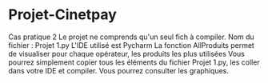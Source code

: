 # Projet-Cinetpay
Cas pratique 2
Le projet  ne comprends qu'un seul fich à compiler. Nom du fichier : Projet 1.py
L'IDE utilisé est Pycharm 
La fonction  AllProduits permet de visualiser  pour chaque opérateur, les produits les plus utilisées
Vous pourrez simplement copier tous les éléments du fichier Projet 1.py, les coller dans votre IDE  et compiler. Vous pourrez consulter les graphiques.
